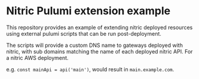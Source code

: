 # Nitric Pulumi extension example

This repository provides an example of extending nitric deployed resources using external pulumi scripts that can be run post-deployment.

The scripts will provide a custom DNS name to gateways deployed with nitric, with sub domains matching the name of each deployed nitric API. For a nitric AWS deployment.

e.g. `const mainApi = api('main')`, would result in `main.example.com`.
